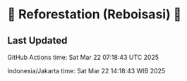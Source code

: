 
# 🌳 Reforestation (Reboisasi) 🌲

## Last Updated

GitHub Actions time: Sat Mar 22 07:18:43 UTC 2025

Indonesia/Jakarta time: Sat Mar 22 14:18:43 WIB 2025
